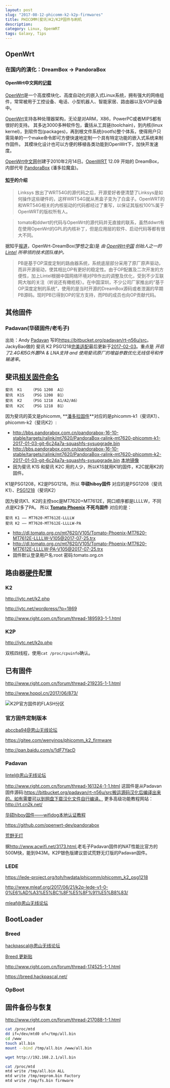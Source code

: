 ```yaml
---
layout: post
slug: "2017-08-12-phicomm-k2-k2p-firmwares"
title: PHICOMM(斐讯)K2/K2P固件与刷机
description: 
category: Linux, OpenWRT
tags: Galaxy, Tips
---
```


## OpenWrt

### 在国内的演化：DreamBox -> PandoraBox

#### OpenWrt中文网的[记载](https://dev.openwrt.org.cn/wiki)

[OpenWrt](https://dev.openwrt.org/)是一个高度模块化、高度自动化的嵌入式Linux系统，拥有强大的网络组件，常常被用于工控设备、电话、小型机器人、智能家居、路由器以及VOIP设备中。 

[​OpenWrt](https://wiki.openwrt.org/about/history)支持各种处理器架构，无论是对ARM，X86，PowerPC或者MIPS都有很好的支持。 其多达3000多种软件包，囊括从工具链(toolchain)，到内核(linux kernel)，到软件包(packages)，再到根文件系统(rootfs)整个体系，使得用户只需简单的一个make命令即可方便快速地定制一个具有特定功能的嵌入式系统来制作固件。 其模块化设计也可以方便的移植各类功能到OpenWrt下，加快开发速度。

[OpenWrt中文网](http://www.openwrt.org.cn/)创建于2010年2月14日。[OpenWRT](https://wiki.openwrt.org/zh-cn/about/history) 12.09 开始的 DreamBox，内部代号 [PandoraBox](https://forum.openwrt.org/viewtopic.php?id=49938) (潘多拉魔盒)。

#### [知乎](https://www.zhihu.com/question/33277589/answer/59817065)的介绍

> Linksys 放出了WRT54G的源代码之后，开源爱好者便清楚了Linksys是如何操作这些硬件的，这样WRT54G就从黑盒子变为了白盒子。OpenWRT的和WRT54G相关的内核驱动的代码都经过了重写，以保证其版权100%属于OpenWRT的版权所有人。

> tomato和ddwrt的代码与OpenWrt的源代码并无直接的联系，虽然ddwrt有在使用OpenWrt的GPL的内核补丁，但是应用层的软件、启动代码等都有很大不同。

据知乎[报道](https://www.zhihu.com/question/33277589/answer/60825547)，OpenWrt-DreamBox(梦想之盒)是 *由 [OpenWrt中国](www.openwrt.org.cn) 创始人之一的 [Lintel](lintel.huang@gmail.com) 所带领的技术团队维护。*

> PB是基于OP深度定制的路由器系统，系统底层部分采用了原厂原声驱动，而非开源驱动，使其相比OP有更好的稳定性。由于OP配置及二次开发的方便性，加上Lintel根据中国网络环境对PB作出的调整及优化，受到不少互联网大咖的关注（听说还有橄榄枝）。在中国深圳，不少公司厂家推出的“基于OP深度定制的系统”，使用的是当时开源的DreamBox源码或者泄漏的早期PB源码。现时PB已得到OP的官方支持，而PB的成员也向OP贡献代码。

## 其他固件

### Padavan(华硕固件/老毛子)

出处：Andy [Padavan](https://bitbucket.org/padavan/) 写的<https://bitbucket.org/padavan/rt-n56u/src>。JackyBao做的 斐讯 K2 PSG1218[完美适配](http://www.right.com.cn/forum/thread-187561-1-1.html)最后更新于[2017-02-03](https://bitbucket.org/JackyBao/padavan/commits/all)。重点是 *开启了2.4G和5G外置PA & LNA支持 and 使用斐讯原厂的增益参数优化无线信号和传输速率*。

## 斐讯[相关固件命名](http://www.right.com.cn/forum/thread-204532-1-1.html)

````
斐讯  K1    （PSG 1208  A1）
斐讯  K1S   （PSG 1208  B1）
斐讯  K2    （PSG 1218  A1/A2/A6）
斐讯  K2C   （PSG 1218  B1）
````

因为斐讯的英文是phicomm, **[潘多拉固件](http://bbs.pandorabox.com.cn/pandorabox-16-10-stable/targets/ralink/mt7620/)**对应的是phicomm-k1（斐讯K1）、phicomm-k2（斐讯K2）:

* <http://bbs.pandorabox.com.cn/pandorabox-16-10-stable/targets/ralink/mt7620/PandoraBox-ralink-mt7620-phicomm-k1-2017-01-03-git-6c24a7a-squashfs-sysupgrade.bin>
* <http://bbs.pandorabox.com.cn/pandorabox-16-10-stable/targets/ralink/mt7620/PandoraBox-ralink-mt7620-phicomm-k2-2017-01-03-git-6c24a7a-squashfs-sysupgrade.bin> [本地镜像](/assets/wp-uploads/2018/PandoraBox-ralink-mt7620-phicomm-k2-2017-01-03-git-6c24a7a-squashfs-sysupgrade.rar)
* 因为斐讯 K1S 和斐讯 K2C 用的人少，所以K1S就用K1的固件，K2C就用K2的固件。

K1是PSG1208，K2是PSG1218。所以 **华硕hiboy固件** 对应的是PSG1208（斐讯K1）、[PSG1218](https://bitbucket.org/JackyBao/padavan/downloads/)（斐讯K2）

因为斐讯K1、K2的主控soc是MT7620+MT7612E，网口顺序都是LLLLW，不同点是K2多了PA。
所以 **[Tomato Phoenix](http://dl.tomato.org.cn/mt7620/V105/) 不死鸟固件** 对应的是：

````
斐讯 K1 —— MT7620-MT7612E-LLLLW
斐讯 K2 —— MT7620-MT7612E-LLLLW-PA
````

* <http://dl.tomato.org.cn/mt7620/V105/Tomato-Phoenix-MT7620-MT7612E-LLLLW-V105@2017-07-25.trx>
* <http://dl.tomato.org.cn/mt7620/V105/Tomato-Phoenix-MT7620-MT7612E-LLLLW-PA-V105@2017-07-25.trx>
* 固件默认登录用户名:root 密码:tomato.org.cn


## 路由器[硬件](https://wiki.openwrt.org/doc/hardware/soc/soc.mediatek)配置



### K2

<http://iytc.net/k2.php>

<http://iytc.net/wordpress/?p=1869>

<http://www.right.com.cn/forum/thread-189593-1-1.html>

### K2P

<http://iytc.net/k2p.php>

双核四线程，使用`cat /proc/cpuinfo`确认。


## 已有固件

<http://www.right.com.cn/forum/thread-219235-1-1.html>

<http://www.hopol.cn/2017/06/873/>

![K2P官方固件的FLASH分区](http://www.hopol.cn/wp-content/uploads/2017/06/K2P-Flash.jpg)

### 官方固件定制版本

[abccba94@恩山无线论坛](http://www.right.com.cn/forum/home.php?mod=space&uid=140971&do=thread&view=me&from=space)

<https://gitee.com/wenyinos/phicomm_k2_firmware>

<http://pan.baidu.com/s/1dF7YacD>

### Padavan

[lintel@恩山无线论坛](http://www.right.com.cn/forum/home.php?mod=space&uid=37585&do=thread&view=me)

<http://www.right.com.cn/forum/thread-161324-1-1.html>
这固件是从Padavan固件源码:https://bitbucket.org/padavan/rt-n56u/src搬运源码汉化后编译出来的。如有需要可以到网盘下载汉化文件自行编译。
更多高级功能教程网站：<http://rt.cn2k.net/>

[华硕hiboy固件——wifidog本地认证教程](http://www.right.com.cn/forum/thread-204701-1-1.html)

<https://github.com/openwrt-dev/pandorabox>

[荒野无灯](http://p4davan.80x86.io/)

据<http://www.acwifi.net/3173.html>,老毛子Padavan固件的NAT性能比官方的500M快，能到943M。K2P银色版建议尝试荒野无灯版的Padavan固件。

### LEDE

<https://lede-project.org/toh/hwdata/phicomm/phicomm_k2_psg1218>

<http://www.mleaf.org/2017/06/21/k2p-lede-v1-0-0%E6%AD%A3%E5%BC%8F%E5%8F%91%E5%B8%83/>

[mleaf@恩山无线论坛](http://www.right.com.cn/forum/home.php?mod=space&uid=284724&do=thread&view=me)

## BootLoader

### Breed

[hackpascal@恩山无线论坛](http://www.right.com.cn/forum/home.php?mod=space&uid=200302&do=thread&view=me)

[Breed 更新贴](http://www.right.com.cn/forum/thread-161906-1-1.html)

<http://www.right.com.cn/forum/thread-174525-1-1.html>

<https://breed.hackpascal.net/>

### OpBoot

## 固件备份与恢复

<http://www.right.com.cn/forum/thread-217088-1-1.html>

````bash
cat /proc/mtd
dd if=/dev/mtd0 of=/tmp/all.bin
cd /www
touch all.bin
mount --bind /tmp/all.bin /www/all.bin

wget http://192.168.2.1/all.bin
````

````bash
cat /proc/mtd
mtd write /tmp/all.bin ALL
mtd write /tmp/eeprom.bin Factory
mtd write /tmp/fs.bin firmware
````

